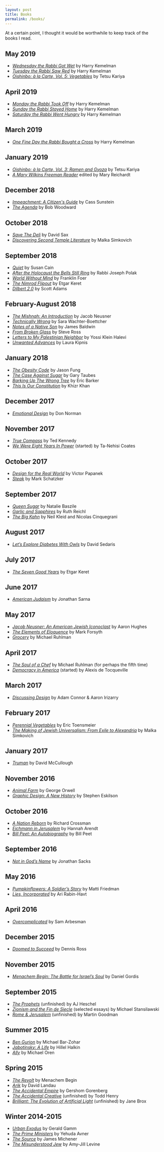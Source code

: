 ```yaml
---
layout: post
title: Books
permalink: /books/
---
```

At a certain point, I thought it would be worthwhile to keep track of the books I read.

May 2019
--------

* [_Wednesday the Rabbi Got Wet_](https://www.worldcat.org/title/wednesday-the-rabbi-got-wet/oclc/51679573) by Harry Kemelman
* [_Tuesday the Rabbi Saw Red_](https://www.worldcat.org/title/tuesday-the-rabbi-saw-red-5/oclc/972135810) by Harry Kemelman
* [_Oishinbo: à la Carte, Vol. 5: Vegetables_](https://www.worldcat.org/title/oishinbo-vegetables-a-la-carte/oclc/422753714)  by Tetsu Kariya

April 2019
----------

* [_Monday the Rabbi Took Off_](https://www.worldcat.org/title/monday-the-rabbi-took-off/oclc/681697938) by Harry Kemelman
* [_Sunday the Rabbi Stayed Home_](https://www.worldcat.org/title/sunday-the-rabbi-stayed-home/oclc/801317035) by Harry Kemelman
* [_Saturday the Rabbi Went Hungry_](https://www.worldcat.org/title/saturday-the-rabbi-went-hungry/oclc/52753121) by Harry Kemelman

March 2019
----------

* [_One Fine Day the Rabbi Bought a Cross_](https://www.worldcat.org/title/one-fine-day-the-rabbi-bought-a-cross/oclc/52395388) by Harry Kemelman

January 2019
------------

* [_Oishinbo: à la Carte, Vol. 3: Ramen and Gyoza_](https://www.worldcat.org/title/oishinbo-a-la-carte-ramen-gyoza/oclc/1023617211) by Tetsu Kariya
* [_A Mary Wilkins Freeman Reader_](https://www.worldcat.org/title/mary-wilkins-freeman-reader/oclc/34710850) edited by Mary Reichardt

December 2018
-------------

* [_Impeachment: A Citizen's Guide_](https://www.worldcat.org/title/impeachment-a-citizens-guide/oclc/1059301034) by Cass Sunstein
* [_The Agenda_](https://www.worldcat.org/title/agenda/oclc/659918239) by Bob Woodward

October 2018
------------

* [_Save The Deli_](http://www.worldcat.org/title/save-the-deli-in-search-of-perfect-pastrami-crusty-rye-and-the-heart-of-jewish-delicatessen/oclc/435421418?referer=br&ht=edition) by David Sax
* [_Discovering Second Temple Literature_](http://www.worldcat.org/title/discovering-second-temple-literature-the-scriptures-and-stories-that-shaped-early-judaism/oclc/1012697891?referer=di&ht=edition) by Malka Simkovich

September 2018
--------------

* [_Quiet_](http://www.worldcat.org/title/quiet-the-power-of-introverts-in-a-world-that-cant-stop-talking/oclc/823278311&referer=brief_results) by Susan Cain
* [_After the Holocaust the Bells Still Ring_](http://www.worldcat.org/title/after-the-holocaust-the-bells-still-ring/oclc/905550370&referer=brief_results) by Rabbi Joseph Polak
* [_World Without Mind_](https://www.worldcat.org/title/world-without-mind-the-existential-threat-of-big-tech/oclc/1010842839&referer=brief_results) by Franklin Foer
* [_The Nimrod Flipout_](http://www.worldcat.org/title/nimrod-flip-out/oclc/1004975821&referer=brief_results) by Etgar Keret
* [_Dilbert 2.0_](http://www.worldcat.org/title/dilbert-20-20-years-of-dilbert/oclc/1023218743&referer=brief_results) by Scott Adams

February-August 2018
--------------------

* [_The Mishnah: An Introduction_](http://www.worldcat.org/title/mishnah-an-introduction/oclc/183353103&referer=brief_results) by Jacob Neusner
* [_Technically Wrong_](http://www.worldcat.org/title/technically-wrong-sexist-apps-biased-algorithmsand-other-threats-of-toxic-tech/oclc/1021803906&referer=brief_results) by Sara Wachter-Boettcher
* [_Notes of a Native Son_](http://www.worldcat.org/title/notes-of-a-native-son/oclc/1012135688&referer=brief_results) by James Baldwin
* [_From Broken Glass_](http://www.worldcat.org/title/from-broken-glass-my-story-of-finding-hope-in-hitlerx92s-death-camps-to-inspire-a-new-generation/oclc/1041523218&referer=brief_results) by Steve Ross
* [_Letters to My Palestinian Neighbor_](http://www.worldcat.org/title/letters-to-my-palestinian-neighbor/oclc/1042932277&referer=brief_results) by Yossi Klein Halevi
* [_Unwanted Advances_](http://www.worldcat.org/title/unwanted-advances/oclc/1019926814&referer=brief_results) by Laura Kipnis

January 2018
------------

* [_The Obesity Code_](http://www.worldcat.org/title/obesity-code/oclc/944433856&referer=brief_results) by Jason Fung
* [_The Case Against Sugar_](http://www.worldcat.org/title/case-against-sugar/oclc/973556117?referer=br&ht=edition) by Gary Taubes
* [_Barking Up The Wrong Tree_](http://www.worldcat.org/title/barking-up-the-wrong-tree-the-surprising-science-behind-why-everything-you-know-about-success-is-mostly-wrong/oclc/1000507985?referer=br&ht=edition) by Eric Barker
* [_This Is Our Constitution_](http://www.worldcat.org/title/this-is-our-constitution/oclc/987994566?referer=di&ht=edition) by Khizr Khan

December 2017
-------------

* [_Emotional Design_](http://www.worldcat.org/title/emotional-design-why-we-love-or-hate-everyday-things/oclc/52251307) by Don Norman

November 2017
-------------

* [_True Compass_](https://www.worldcat.org/title/true-compass-a-memoir/oclc/748291158) by Ted Kennedy
* [_We Were Eight Years In Power_](https://www.worldcat.org/title/we-were-eight-years-in-power-essays-on-the-obama-era/oclc/989054264&referer=brief_results) (started) by Ta-Nehisi Coates

October 2017
------------

* [_Design for the Real World_](https://www.worldcat.org/title/design-for-the-real-world-human-ecology-and-social-change/oclc/822262305?referer=di&ht=edition) by Victor Papanek
* [_Steak_](https://www.worldcat.org/title/steak-one-mans-search-for-the-worlds-tastiest-piece-of-beef/oclc/460059804?referer=di&ht=edition) by Mark Schatzker

September 2017
--------------

* [_Queen Sugar_](https://www.worldcat.org/title/queen-sugar-a-novel/oclc/881493820?ht=edition&referer=di) by Natalie Baszile
* [_Garlic and Sapphires_](https://www.worldcat.org/title/garlic-and-sapphires-the-secret-life-of-a-critic-in-disguise/oclc/866855492?referer=br&ht=edition) by Ruth Reichl
* [_The Big Kahn_](https://www.worldcat.org/title/big-kahn-a-sequential-drama/oclc/320803038?referer=di&ht=edition) by Neil Kleid and Nicolas Cinquegrani

August 2017
-----------

* [_Let’s Explore Diabetes With Owls_](https://www.worldcat.org/title/lets-explore-diabetes-with-owls/oclc/860755402&referer=brief_results) by David Sedaris

July 2017
---------

* [_The Seven Good Years_](https://www.worldcat.org/title/seven-good-years/oclc/932162839&referer=brief_results) by Etgar Keret

June 2017
---------

* [_American Judaism_](https://www.worldcat.org/title/american-judaism-a-history/oclc/952732414&referer=brief_results) by Jonathan Sarna

May 2017
--------

* [_Jacob Neusner: An American Jewish Iconoclast_](https://www.worldcat.org/title/jacob-neusner-an-american-jewish-iconoclast/oclc/967523877&referer=brief_results) by Aaron Hughes
* [_The Elements of Eloquence_](https://www.worldcat.org/title/elements-of-eloquence-secrets-of-the-perfect-turn-of-phrase/oclc/893941565&referer=brief_results) by Mark Forsyth
* [_Grocery_](https://www.worldcat.org/title/grocery-the-buying-and-selling-of-food-in-america/oclc/970818888&referer=brief_results) by Michael Ruhlman

April 2017
----------

* [_The Soul of a Chef_](https://www.worldcat.org/title/soul-of-a-chef-the-journey-toward-perfection/oclc/47778533?referer=br&ht=edition) by Michael Ruhlman (for perhaps the fifth time)
* [_Democracy in America_](https://www.worldcat.org/title/democracy-in-america/oclc/47905556&referer=brief_results) (started) by Alexis de Tocqueville

March 2017
----------

* [_Discussing Design_](https://www.worldcat.org/title/discussing-design-improving-communication-and-collaboration-through-critique/oclc/931393917&referer=brief_results) by Adam Connor & Aaron Irizarry

February 2017
-------------

* [_Perennial Vegetables_](https://www.worldcat.org/title/perennial-vegetables-from-artichoke-to-zuiki-taro-a-gardeners-guide-to-over-100-delicious-easy-to-grow-edibles/oclc/636660344&referer=brief_results) by Eric Toensmeier
* [_The Making of Jewish Universalism: From Exile to Alexandria_](https://www.worldcat.org/title/making-of-jewish-universalism-from-exile-to-alexandria/oclc/959667385?referer=br&ht=edition) by Malka Simkovich

January 2017
------------

* [_Truman_](https://www.worldcat.org/title/truman/oclc/469654442?referer=br&ht=edition) by David McCullough

November 2016
-------------

* [_Animal Farm_](http://www.worldcat.org/title/animal-farm-a-fairy-story/oclc/905950183&referer=brief_results) by George Orwell
* [_Graphic Design: A New History_](http://www.worldcat.org/title/graphic-design-a-new-history/oclc/810636481?referer=br&ht=edition) by Stephen Eskilson

October 2016
------------

* [_A Nation Reborn_](http://www.worldcat.org/title/nation-reborn-the-israel-of-weizmann-bevin-and-ben-gurion/oclc/924067520&referer=brief_results) by Richard Crossman
* [_Eichmann in Jerusalem_](http://www.worldcat.org/title/eichmann-in-jerusalem-a-report-on-the-banality-of-evil/oclc/803890764?referer=br&ht=edition) by Hannah Arendt
* [_Bill Peet: An Autobiography_](http://www.worldcat.org/title/bill-peet-an-autobiography/oclc/154748743&referer=brief_results) by Bill Peet

September 2016
--------------

* [_Not in God’s Name_](http://www.worldcat.org/title/not-in-gods-name-confronting-religious-violence/oclc/949913289&referer=brief_results) by Jonathan Sacks

May 2016
--------

* [_Pumpkinflowers: A Soldier’s Story_](http://www.worldcat.org/title/pumpkinflowers-a-soldiers-story-of-a-forgotten-war/oclc/966500281?referer=br&ht=edition) by Matti Friedman
* [_Lies, Incorporated_](http://www.worldcat.org/title/lies-incorporated-the-world-of-post-truth-politics/oclc/1005926589?referer=di&ht=edition) by Ari Rabin-Havt

April 2016
----------

* [_Overcomplicated_](http://www.worldcat.org/title/overcomplicated-technology-at-the-limits-of-comprehension/oclc/962005173&referer=brief_results) by Sam Arbesman

December 2015
-------------

* [_Doomed to Succeed_](http://www.worldcat.org/title/doomed-to-succeed-the-us-israel-relationship-from-truman-to-obama/oclc/932060339&referer=brief_results) by Dennis Ross

November 2015
-------------

* [_Menachem Begin: The Battle for Israel’s Soul_](http://www.worldcat.org/title/menachem-begin-the-battle-for-israels-soul/oclc/847985954&referer=brief_results) by Daniel Gordis

September 2015
--------------

* [_The Prophets_](http://www.worldcat.org/title/prophets/oclc/977658573&referer=brief_results) (unfinished) by AJ Heschel
* [_Zionism and the Fin de Siecle_](http://www.worldcat.org/title/zionism-and-the-fin-de-siecle-cosmopolitanism-and-nationalism-from-nordau-to-jabotinsky/oclc/925683468&referer=brief_results) (selected essays) by Michael Stansilawski
* [_Rome & Jerusalem_](http://www.worldcat.org/title/rome-and-jerusalem-the-clash-of-ancient-civilizations/oclc/268965563&referer=brief_results) (unfinished) by Martin Goodman

Summer 2015
-----------

* [_Ben Gurion_](http://www.worldcat.org/title/ben-gurion-a-biography/oclc/4495389?referer=br&ht=edition) by Michael Bar-Zohar
* [_Jabotinsky: A Life_](http://www.worldcat.org/title/jabotinsky-a-life/oclc/861755105&referer=brief_results) by Hillel Halkin
* [_Ally_](http://www.worldcat.org/title/ally-my-journey-across-the-american-israeli-divide/oclc/948087422&referer=brief_results) by Michael Oren

Spring 2015
-----------

* [_The Revolt_](http://www.worldcat.org/title/revolt-transl-by-samuel-katz-engl-version-ed-with-notes-by-ivan-m-greenberg/oclc/644361188&referer=brief_results) by Menachem Begin
* [_Arik_](http://www.worldcat.org/title/arik-the-life-of-ariel-sharon/oclc/1001862543&referer=brief_results) by David Landau
* [_The Accidental Empire_](http://www.worldcat.org/title/accidental-empire-israel-and-the-birth-of-settlements-1967-1977/oclc/84997489?referer=br&ht=edition) by Gershom Gorenberg
* [_The Accidental Creative_](http://www.worldcat.org/title/accidental-creative-how-to-be-brilliant-at-a-moments-notice/oclc/937024827?referer=br&ht=edition) (unfinished) by Todd Henry
* [_Brilliant: The Evolution of Artificial Light_](http://www.worldcat.org/title/brilliant-the-evolution-of-artificial-light/oclc/931495865&referer=brief_results) (unfinished) by Jane Brox

Winter 2014-2015
----------------

* [_Urban Exodus_](http://www.worldcat.org/title/urban-exodus-why-the-jews-left-boston-and-the-catholics-stayed/oclc/869022401&referer=brief_results) by Gerald Gamm
* [_The Prime Ministers_](http://www.worldcat.org/title/prime-ministers-an-intimate-narrative-of-israeli-leadership/oclc/793920618&referer=brief_results) by Yehuda Avner
* [_The Source_](http://www.worldcat.org/title/source-a-novel/oclc/966071042&referer=brief_results) by James Michener
* [_The Misunderstood Jew_](http://www.worldcat.org/title/misunderstood-jew-the-church-and-the-scandal-of-the-jewish-jesus/oclc/600616789?referer=br&ht=edition) by Amy-Jill Levine
